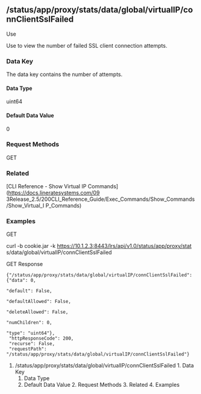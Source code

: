 ## /status/app/proxy/stats/data/global/virtualIP/connClientSslFailed

Use

Use to view the number of failed SSL client connection attempts.

### Data Key

The data key contains the number of attempts.

#### Data Type

uint64

#### Default Data Value

0

### Request Methods

GET

### Related

[CLI Reference - Show Virtual IP Commands](https://docs.lineratesystems.com/09
3Release_2.5/200CLI_Reference_Guide/Exec_Commands/Show_Commands/Show_Virtual_I
P_Commands)

### Examples

GET

curl -b cookie.jar -k https://10.1.2.3:8443/lrs/api/v1.0/status/app/proxy/stat
s/data/global/virtualIP/connClientSslFailed

GET Response

    
    {"/status/app/proxy/stats/data/global/virtualIP/connClientSslFailed": {"data": 0,
                                                                            "default": False,
                                                                            "defaultAllowed": False,
                                                                            "deleteAllowed": False,
                                                                            "numChildren": 0,
                                                                            "type": "uint64"},
     "httpResponseCode": 200,
     "recurse": False,
     "requestPath": "/status/app/proxy/stats/data/global/virtualIP/connClientSslFailed"}
    

  1. /status/app/proxy/stats/data/global/virtualIP/connClientSslFailed
    1. Data Key
      1. Data Type
      2. Default Data Value
    2. Request Methods
    3. Related
    4. Examples

